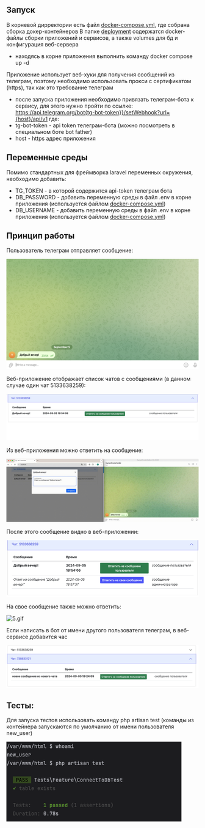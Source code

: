 ## Запуск

В корневой дирректории есть файл [docker-compose.yml](docker-compose.yml), где собрана сборка докер-контейнеров
В папке [deployment](deployment) содержатся docker-файлы сборки приложений и сервисов, а также volumes для бд и конфигурация веб-сервера

- находясь в корне приложения выполнить команду docker compose up -d

Приложение использует веб-хуки для получения сообщений из телеграм, поэтому необходимо использовать прокси с сертификатом (https), так как это требование телеграм

- после запуска приложения необходимо привязать телеграм-бота к сервису, для этого нужно пройти по ссылке:
  https://api.telegram.org/bot{tg-bot-token}}/setWebhook?url={host}/api/v1
где:
- tg-bot-token - api token телеграм-бота (можно посмотреть в специальном боте bot father)
- host - https адрес приложения

## Переменные среды

Помимо стандартных для фреймворка laravel переменных окружения, необходимо добавить:
- TG_TOKEN - в которой содержится api-token телеграм бота
- DB_PASSWORD - добавить переменную среды в файл .env в корне приложения (используется файлом [docker-compose.yml](docker-compose.yml))
- DB_USERNAME - добавить переменную среды в файл .env в корне приложения (используется файлом [docker-compose.yml](docker-compose.yml))

## Принцип работы

Пользователь телеграм отправляет сообщение:

![1.png](readme-docs%2F1.png)

Веб-приложение отображает список чатов с сообщениями (в данном случае один чат 5133638259):

![2.png](readme-docs%2F2.png)

Из веб-приложения можно ответить на сообщение:

![3.gif](readme-docs%2F3.gif)

После этого сообщение видно в веб-приложении:

![4.png](readme-docs%2F4.png)

На свое сообщение также можно ответить:

![5.gif](readme-docs%2F5.gif)

Если написать в бот от имени другого пользователя телеграм, в веб-сервисе добавится час

![6.png](readme-docs%2F6.png)


## Тесты:
Для запуска тестов использовать команду php artisan test (команды из контейнера запускаются по умолчанию от имени пользователя new_user)

![7.png](readme-docs%2F7.png)

